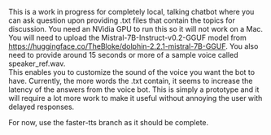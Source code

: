 This is a work in progress for completely local, talking chatbot where you can ask question upon providing .txt files that contain the topics for discussion.  You need an NVidia GPU to run this so it will not work on a Mac. 
You will need to upload the Mistral-7B-Instruct-v0.2-GGUF model from https://huggingface.co/TheBloke/dolphin-2.2.1-mistral-7B-GGUF.  You also need to provide around 15 seconds or more of a sample voice called speaker_ref.wav.   
This enables you to customize the sound of the voice you want the bot to have.   Currently, the more words the .txt contain, it seems to increase the latency of the answers from the voice bot.  This is simply a prototype and 
it will require a lot more work to make it useful without annoying the user with delayed responses.

For now, use the faster-tts branch as it should be complete.
